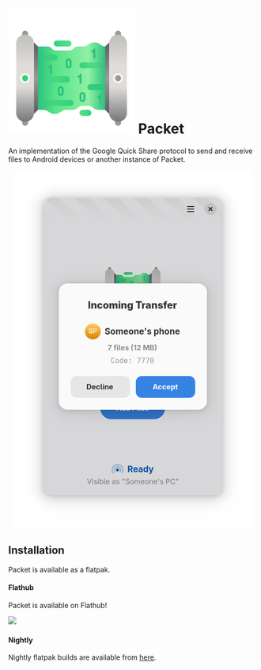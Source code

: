 # <img src="data/icons/io.github.nozwock.Packet.svg" /> Packet

An implementation of the Google Quick Share protocol to send and receive files to Android devices or another instance of Packet.

<div align="center">
    <img src="data/resources/screenshots/packet-receive.png" alt="screenshot" />
</div>

## Installation
Packet is available as a flatpak.

#### Flathub
Packet is available on Flathub!

<a href="https://flathub.org/apps/details/io.github.nozwock.Packet">
<img src="https://flathub.org/api/badge?svg&locale=en&dark" width="190px" />
</a>

#### Nightly
Nightly flatpak builds are available from [here](https://nightly.link/nozwock/packet/workflows/ci/main?preview).

<!-- FIXME Uncomment once pot/po files are in-place and tested -->
<!-- ## Translations -->
<!-- Helping to translate Packet or add support to a new language is very -->
<!-- welcome. You can find everything you need at: -->
